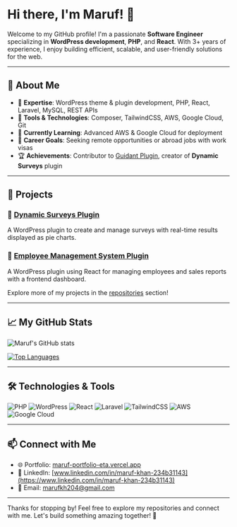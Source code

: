# Hi there, I'm Maruf! 👋

Welcome to my GitHub profile! I'm a passionate **Software Engineer** specializing in **WordPress development**, **PHP**, and **React**. With 3+ years of experience, I enjoy building efficient, scalable, and user-friendly solutions for the web.

---

## 🚀 About Me

- 🌟 **Expertise**: WordPress theme & plugin development, PHP, React, Laravel, MySQL, REST APIs
- 🔧 **Tools & Technologies**: Composer, TailwindCSS, AWS, Google Cloud, Git
- 🧠 **Currently Learning**: Advanced AWS & Google Cloud for deployment
- 🎯 **Career Goals**: Seeking remote opportunities or abroad jobs with work visas
- 🏆 **Achievements**: Contributor to [Guidant Plugin](https://wordpress.org/plugins/guidant/), creator of **Dynamic Surveys** plugin

---

## 💼 Projects

### 🔹 [Dynamic Surveys Plugin](https://github.com/marufmks/dynamic-surveys)
A WordPress plugin to create and manage surveys with real-time results displayed as pie charts.

### 🔹 [Employee Management System Plugin](https://github.com/marufmks/employee-management-system)
A WordPress plugin using React for managing employees and sales reports with a frontend dashboard.

Explore more of my projects in the [repositories](https://github.com/marufmks?tab=repositories) section!

---

## 📈 My GitHub Stats

![Maruf's GitHub stats](https://github-readme-stats.vercel.app/api?username=marufmks&show_icons=true&theme=radical&cache_seconds=1800)

[![Top Languages](https://github-readme-stats.vercel.app/api/top-langs/?username=marufmks&layout=compact&theme=radical&cache_seconds=1800)](https://github.com/marufmks/github-readme-stats)

---

## 🛠️ Technologies & Tools

![PHP](https://img.shields.io/badge/PHP-777BB4?style=for-the-badge&logo=php&logoColor=white)
![WordPress](https://img.shields.io/badge/WordPress-21759B?style=for-the-badge&logo=wordpress&logoColor=white)
![React](https://img.shields.io/badge/React-61DAFB?style=for-the-badge&logo=react&logoColor=black)
![Laravel](https://img.shields.io/badge/Laravel-FF2D20?style=for-the-badge&logo=laravel&logoColor=white)
![TailwindCSS](https://img.shields.io/badge/TailwindCSS-06B6D4?style=for-the-badge&logo=tailwindcss&logoColor=white)
![AWS](https://img.shields.io/badge/AWS-232F3E?style=for-the-badge&logo=amazon-aws&logoColor=white)
![Google Cloud](https://img.shields.io/badge/Google%20Cloud-4285F4?style=for-the-badge&logo=google-cloud&logoColor=white)

---

## 📫 Connect with Me

- 🌐 Portfolio: [maruf-portfolio-eta.vercel.app](https://maruf-portfolio-eta.vercel.app/)
- 💼 LinkedIn: [www.linkedin.com/in/maruf-khan-234b31143](https://www.linkedin.com/in/maruf-khan-234b31143)
- 📧 Email: marufkh204@gmail.com

---

Thanks for stopping by! Feel free to explore my repositories and connect with me. Let's build something amazing together! 🚀
